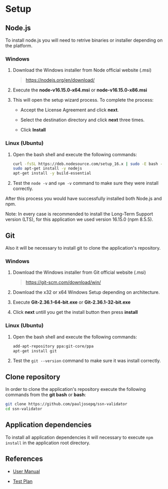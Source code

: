 
# Setup

## Node.js

To install node.js you will need to retrive binaries or installer depending on the platform.

### Windows

1. Download the Windows installer from Node official website (.msi)

     > <https://nodejs.org/en/download/>

1. Execute the **node-v16.15.0-x64.msi** or **node-v16.15.0-x86.msi**

1. This will open the setup wizard process. To complete the process:

   - Accept the License Agreement and click **next**.

   - Select the destination directory and click **next** three times.

   - Click **Install**

### Linux (Ubuntu)

1. Open the bash shell and execute the following commands:

   ```bash
   curl -fsSL https://deb.nodesource.com/setup_16.x | sudo -E bash -
   sudo apt-get install -y nodejs
   apt-get install -y build-essential
   ````

1. Test the `node -v` and `npm -v` command to make sure they were install correctly.

After this process you would have successfully installed both Node.js and npm.

Note: In every case is recommended to install the Long-Term Support version (LTS), for this application we used version 16.15.0 (npm 8.5.5).

## Git

Also it will be necessary to install git to clone the application's repository.

### Windows

1. Download the Windows installer from Git official website (.msi)

     > <https://git-scm.com/download/win/>

1. Download the x32 or x64 Windows Setup depending on architecture.

1. Execute **Git-2.36.1-64-bit.exe** or **Git-2.36.1-32-bit.exe**

1. Click **next** untill you get the install button then press **install**

### Linux (Ubuntu)

1. Open the bash shell and execute the following commands:

   ```bash
   add-apt-repository ppa:git-core/ppa
   apt-get install git
   ````

1. Test the `git --version` command to make sure it was install correctly.

## Clone repository

In order to clone the application's repository execute the following commands from the **git bash** or **bash**:

   ```bash
   git clone https://github.com/pauljosepq/ssn-validator
   cd ssn-validator
   ```

## Application dependencies

To install all application dependencies it will necessary to execute `npm install` in the application root directory.

## References

- [User Manual](User-manual.md)

- [Test Plan](Test-plan.md)
